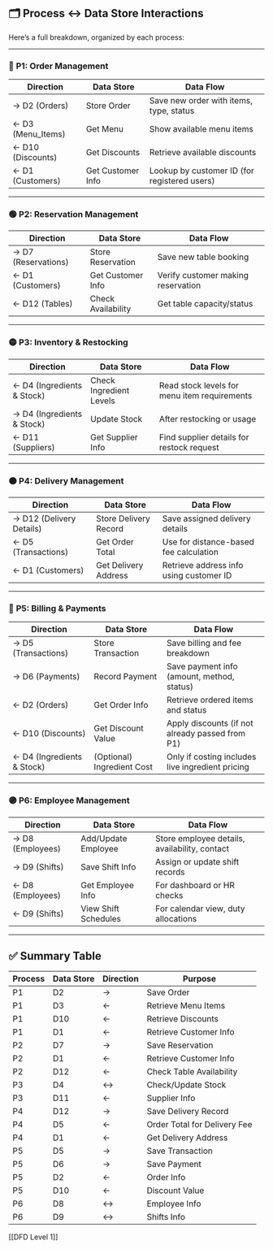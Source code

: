 ## 🗂️ **Process ↔ Data Store Interactions**

Here’s a full breakdown, organized by each process:

---

### 🔵 **P1: Order Management**

|Direction|Data Store|Data Flow|
|---|---|---|
|→ D2 (Orders)|Store Order|Save new order with items, type, status|
|← D3 (Menu_Items)|Get Menu|Show available menu items|
|← D10 (Discounts)|Get Discounts|Retrieve available discounts|
|← D1 (Customers)|Get Customer Info|Lookup by customer ID (for registered users)|

---

### 🟢 **P2: Reservation Management**

|Direction|Data Store|Data Flow|
|---|---|---|
|→ D7 (Reservations)|Store Reservation|Save new table booking|
|← D1 (Customers)|Get Customer Info|Verify customer making reservation|
|← D12 (Tables)|Check Availability|Get table capacity/status|

---

### 🟡 **P3: Inventory & Restocking**

|Direction|Data Store|Data Flow|
|---|---|---|
|← D4 (Ingredients & Stock)|Check Ingredient Levels|Read stock levels for menu item requirements|
|→ D4 (Ingredients & Stock)|Update Stock|After restocking or usage|
|← D11 (Suppliers)|Get Supplier Info|Find supplier details for restock request|

---

### 🟠 **P4: Delivery Management**

|Direction|Data Store|Data Flow|
|---|---|---|
|→ D12 (Delivery Details)|Store Delivery Record|Save assigned delivery details|
|← D5 (Transactions)|Get Order Total|Use for distance-based fee calculation|
|← D1 (Customers)|Get Delivery Address|Retrieve address info using customer ID|

---

### 🔴 **P5: Billing & Payments**

|Direction|Data Store|Data Flow|
|---|---|---|
|→ D5 (Transactions)|Store Transaction|Save billing and fee breakdown|
|→ D6 (Payments)|Record Payment|Save payment info (amount, method, status)|
|← D2 (Orders)|Get Order Info|Retrieve ordered items and status|
|← D10 (Discounts)|Get Discount Value|Apply discounts (if not already passed from P1)|
|← D4 (Ingredients & Stock)|(Optional) Ingredient Cost|Only if costing includes live ingredient pricing|

---

### 🟣 **P6: Employee Management**

|Direction|Data Store|Data Flow|
|---|---|---|
|→ D8 (Employees)|Add/Update Employee|Store employee details, availability, contact|
|→ D9 (Shifts)|Save Shift Info|Assign or update shift records|
|← D8 (Employees)|Get Employee Info|For dashboard or HR checks|
|← D9 (Shifts)|View Shift Schedules|For calendar view, duty allocations|

---

## ✅ Summary Table

|Process|Data Store|Direction|Purpose|
|---|---|---|---|
|P1|D2|→|Save Order|
|P1|D3|←|Retrieve Menu Items|
|P1|D10|←|Retrieve Discounts|
|P1|D1|←|Retrieve Customer Info|
|P2|D7|→|Save Reservation|
|P2|D1|←|Retrieve Customer Info|
|P2|D12|←|Check Table Availability|
|P3|D4|↔|Check/Update Stock|
|P3|D11|←|Supplier Info|
|P4|D12|→|Save Delivery Record|
|P4|D5|←|Order Total for Delivery Fee|
|P4|D1|←|Get Delivery Address|
|P5|D5|→|Save Transaction|
|P5|D6|→|Save Payment|
|P5|D2|←|Order Info|
|P5|D10|←|Discount Value|
|P6|D8|↔|Employee Info|
|P6|D9|↔|Shifts Info|
[[DFD Level 1]]